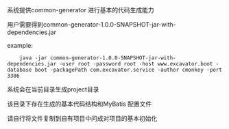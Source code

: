 系统提供common-generator 进行基本的代码生成能力

用户需要得到common-generator-1.0.0-SNAPSHOT-jar-with-dependencies.jar 

example: 
```
    java -jar common-generator-1.0.0-SNAPSHOT-jar-with-dependencies.jar -user root -password root -host www.excavator.boot -database boot -packagePath com.excavator.service -author cmonkey -port 3306

```
系统会在当前目录生成project目录

该目录下存在生成的基本代码结构和MyBatis 配置文件

请自行将文件复制到自有项目中问成对项目的基本初始化
